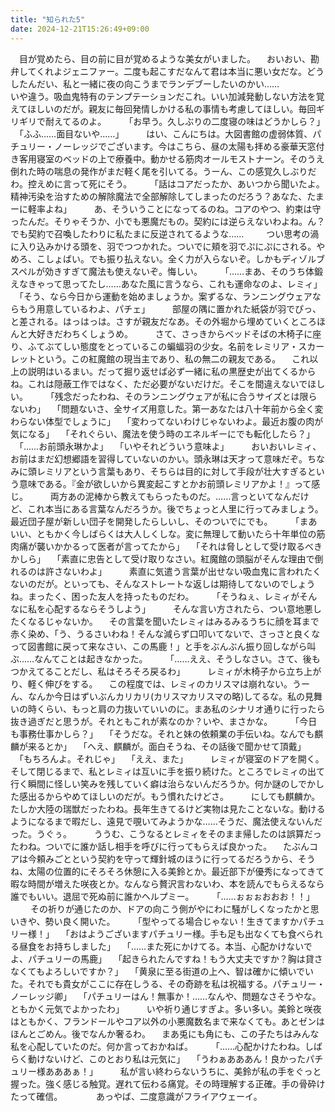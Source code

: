 ```yaml
---
title: "知られた5"
date: 2024-12-21T15:26:49+09:00
---
```

　目が覚めたら、目の前に目が覚めるような美女がいました。
　おいおい、勘弁してくれよジェニファー。二度も起こすだなんて君は本当に悪い女だな。どうしたんだい、私と一緒に夜の向こうまでランデブーしたいのかい……　
　
　
　いや違う。吸血鬼特有のテンプテーションだこれ。いい加減発動しない方法を覚えてほしいのだが。親友に毎回発情しかける私の事情も考慮してほしい。毎回ギリギリで耐えてるのよ。
　
　「お早う。久しぶりの二度寝の味はどうかしら？」
　「ふふ……面目ないや……」
　
　はい、こんにちは。大図書館の虚弱体質、パチュリー・ノーレッジでございます。今はこちら、昼の太陽も拝める豪華天窓付き客用寝室のベッドの上で療養中。動かせる筋肉オールモストナーン。そのうえ倒れた時の喘息の発作がまだ軽く尾を引いてる。うーん、この感覚久しぶりだわ。控えめに言って死にそう。
　
　「話はコアだったか、あいつから聞いたよ。精神汚染を治すための解除魔法で全部解除してしまったのだろう？あなた、たまーに軽率よね」
　
　あ、そういうことになってるのね。コアのやつ、約束は守ったんだ。そりゃそうか、小でも悪魔だもの。契約には逆らえないわよね。ん？でも契約で召喚したわりに私たまに反逆されてるような……
　
　つい思考の渦に入り込みかける頭を、羽でつつかれた。ついでに頬を羽でぷにぷにされる。やめろ、こしょばい。でも振り払えない。全く力が入らないぞ。しかもディゾルブスペルが効きすぎて魔法も使えないぞ。悔しい。
　
　「……まあ、そのうち体鍛えなきゃって思ってたし……あなた風に言うなら、これも運命なのよ、レミィ」
　「そう、なら今日から運動を始めましょうか。案ずるな、ランニングウェアならもう用意しているわよ、パチェ」
　
　部屋の隅に置かれた紙袋が羽でぴっ、と差される。はっはっは。さすが親友だなあ。その外堀から埋めていくところほんと大好きだわちくしょうめ。
　
　さて、さっきからベッドそばの木椅子に座り、ふてぶてしい態度をとっているこの蝙蝠羽の少女。名前をレミリア・スカーレットという。この紅魔館の現当主であり、私の無二の親友である。
　これ以上の説明はいるまい。だって掘り返せば必ず一緒に私の黒歴史が出てくるからね。これは隠蔽工作ではなく、ただ必要がないだけだ。そこを間違えないでほしい。
　
　「残念だったわね、そのランニングウェアが私に合うサイズとは限らないわ」
　「問題ないさ、全サイズ用意した。第一あなたは八十年前から全く変わらない体型でしょうに」
　「変わってないわけじゃないわよ。最近お腹の肉が気になる」
　「それぐらい、魔法を使う時のエネルギーにでも転化したら？」
　「……お前頭永琳かよ」
　「いやそれどういう意味よ」
　
　おいおいレミィ、お前はまだ幻想郷語を習得していないのかい。頭永琳は天才って意味だぞ。ちなみに頭レミリアという言葉もあり、そちらは目的に対して手段が壮大すぎるという意味である。『金が欲しいから異変起こすとかお前頭レミリアかよ！』って感じ。
　
　両方あの泥棒から教えてもらったものだ。……言っといてなんだけど、これ本当にある言葉なんだろうか。後でちょっと人里に行ってみましょう。最近団子屋が新しい団子を開発したらしいし、そのついでにでも。
　
　「まあいい、ともかく今しばらくは大人しくしな。変に無理して動いたら十年単位の筋肉痛が襲いかかるって医者が言ってたから」
　「それは脅しとして受け取るべきかしら」
　「素直に忠告として受け取りなさい。紅魔館の頭脳がそんな理由で倒れるのは許さないわよ」
　
　素直に気遣う言葉が出せない吸血鬼に言われたくないのだが。といっても、そんなストレートな返しは期待してないのでしょうね。まったく、困った友人を持ったものだわ。
　
　「そうねぇ、レミィがそんなに私を心配するならそうしよう」
　
　そんな言い方されたら、つい意地悪したくなるじゃないか。
　その言葉を聞いたレミィはみるみるうちに顔を耳まで赤く染め、「う、うるさいわね！そんな減らず口叩いてないで、さっさと良くなって図書館に戻って来なさい、この馬鹿！」と手をぶんぶん振り回しながら叫ぶ……なんてことは起きなかった。
　
　「……ええ、そうしなさい。さて、後もつかえてることだし、私はそろそろ戻るわ」
　
　レミィが木椅子から立ち上がり、軽く伸びをする。
　この程度では、レミィのカリスマは崩れない。うーん、なんか今日はずいぶんカリカリ(カリスマカリスマの略)してるな。私の見舞いの時くらい、もっと肩の力抜いていいのに。まあ私のシナリオ通りに行ったら抜き過ぎだと思うが。それともこれが素なのか？いや、まさかな。
　
　「今日も事務仕事かしら？」
　「そうだな。それと妹の依頼業の手伝いね。なんでも麒麟が来るとか」
　「へえ、麒麟が。面白そうね、その話後で聞かせて頂戴」
　「もちろんよ。それじゃ」
　「ええ、また」
　
　レミィが寝室のドアを開く。そして閉じるまで、私とレミィは互いに手を振り続けた。ところでレミィの出て行く瞬間に怪しい笑みを残していく癖は治らないんだろうか。何か謎のしでかした感出るからやめてほしいのだが。もう慣れたけどさ。
　
　にしても麒麟か。たしか大陸の瑞獣だったわね。長年生きてるけど実物は見たことないな。動けるようになるまで暇だし、遠見で覗いてみようかな……そうだ、魔法使えないんだった。うぐぅ。
　
　ううむ、こうなるとレミィをそのまま帰したのは誤算だったわね。ついでに誰か話し相手を呼びに行ってもらえば良かった。
　たぶんコアは今頼みごとという契約を守って輝針城のほうに行ってるだろうから、そうね、太陽の位置的にそろそろ休憩に入る美鈴とか。最近部下が優秀になってきて暇な時間が増えた咲夜とか。なんなら贅沢言わないわ、本を読んでもらえるなら誰でもいい。退屈で死ぬ前に誰かヘルプミー。
　
　「……ぉぉぉおおお！！」
　
　その祈りが通じたのか、ドアの向こう側がやにわに騒がしくなったかと思いきや、勢い良く開いた。
　
　「型やってる場合じゃない！生きてますかパチュリー様！」
　「おはようございますパチュリー様。手も足も出なくても食べられる昼食をお持ちしました」
　「……また死にかけてる。本当、心配かけないでよ、パチュリーの馬鹿」
　「起きられたんですね！もう大丈夫ですか？胸は貸さなくてもよろしいですか？」
　「黄泉に至る街道の上へ、智は確かに傾いでいた。それでも貴女がここに存在しうる、その奇跡を私は祝福する。パチュリー・ノーレッジ卿」
　「パチュリーはん！無事か！……なんや、問題なさそうやな。ともかく元気でよかったわ」
　
　いや祈り通じすぎよ。多い多い。美鈴と咲夜はともかく、フランドールやコア以外の小悪魔数名まで来なくても。あとゼンはほんとごめん。後でなんか奢るわ。
　まあ兎にも角にも、この子たちはみんな私を心配していたのだ。何か言っておかねば。
　
　「……心配かけたわね。しばらく動けないけど、このとおり私は元気に」
　「うわぁあああん！良かったパチュリー様あああぁ！」
　
　私が言い終わらないうちに、美鈴が私の手をぐっと握った。強く感じる触覚。遅れて伝わる痛覚。その時理解する正確。手の骨砕けたって確信。
　
　
　あっやば、二度意識がフライアウェーイ。
